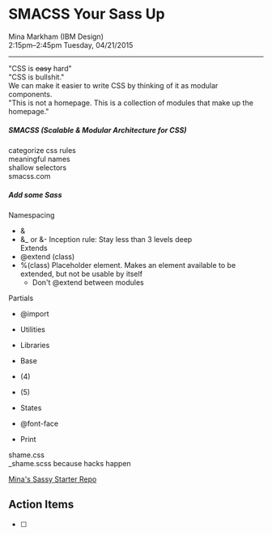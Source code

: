 # SMACSS Your Sass Up
Mina Markham (IBM Design)  
2:15pm–2:45pm Tuesday, 04/21/2015  

---

"CSS is ~~easy~~ hard"  
"CSS is bullshit."  
We can make it easier to write CSS by thinking of it as modular components.  
"This is not a homepage. This is a collection of modules that make up the homepage."  

##### SMACSS (Scalable & Modular Architecture for CSS)

categorize css rules  
meaningful names  
shallow selectors  
smacss.com  

##### Add some Sass
Namespacing
* &
* &_ or &-
Inception rule: Stay less than 3 levels deep  
Extends  
* @extend (class)
* %(class)
  Placeholder element. Makes an element available to be extended, but not be usable by itself
  * Don't @extend between modules

Partials
  * @import

* Utilities
* Libraries
* Base
* (4)
* (5)
* States
* @font-face
* Print

shame.css  
_shame.scss
  because hacks happen

[Mina's Sassy Starter Repo](https://github.com/minamarkham/sassy-starter)

## Action Items
* [ ]
